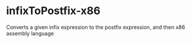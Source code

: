 # infixToPostfix-x86
Converts a given infix expression to the postfix expression, and then x86 assembly language
